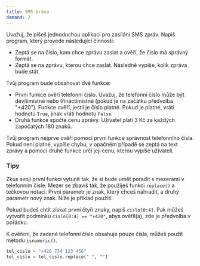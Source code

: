 ```yaml
---
title: SMS brána
demand: 2
---
```


Uvažuj, že píšeš jednoduchou aplikaci pro zasílání SMS zpráv. Napiš program, který provede následující činnosti:

- Zeptá se na číslo, kam chce zprávu zaslat a ověří, že číslo má správný formát.
- Zeptá se na zprávu, kterou chce zaslat. Následně vypíše, kolik zpráva bude stát.
  
Tvůj program bude obsahovat dvě funkce:
- První funkce ověří telefonní číslo. Uvažuj, že telefonní číslo může být devítimístné nebo třináctimístné (pokud je na začátku předvolba "+420"). Funkce ověří, jestli je číslo platné. Pokud je platné, vrátí hodnotu `True`, jinak vrátí hodnotu `False`.
- Druhá funkce spočte cenu zprávy. Uživatel platí 3 Kč za každých započatých 180 znaků.

Tvůj program nejprve ověří pomocí první funkce správnost telefonního čísla. Pokud není platné, vypíše chybu, v opačném případě se zeptá na text zprávy a pomocí druhé funkce určí její cenu, kterou vypíše uživateli.

### Tipy

Zkus svoji první funkci vytunit tak, že si bude umět poradit s mezerami v telefonním čísle. Mezer se zbavíš tak, že použiješ funkci `replace()` a tečkovou notaci. První parametr je znak, který chceš nahradit, a druhý parametr nový znak. Níže je příklad použití.

Pokud budeš chtít získat první čtyři znaky, napiš `cislo[0:4]`. Pak můžeš vytvořit podmínku `cislo[0:4] == "+420"`, abys ověřil(a), zde je předvolba v pořádku.

K ověření, že zadané telefonní číslo obsahuje pouze čísla, můžeš použít metodu `isnumeric()`.


```python
tel_cislo = "+420 734 123 456"
tel_cislo = tel_cislo.replace(" ", "")
```
